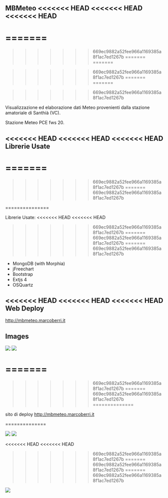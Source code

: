 MBMeteo
<<<<<<< HEAD
<<<<<<< HEAD
<<<<<<< HEAD
--------------
=======
=======

>>>>>>> 669ec9882a52fee966a1169385a8f1ac7ed1267b
=======
=======

>>>>>>> 669ec9882a52fee966a1169385a8f1ac7ed1267b
=======
=======

>>>>>>> 669ec9882a52fee966a1169385a8f1ac7ed1267b

Visualizzazione ed elaborazione dati Meteo provenienti dalla stazione amatoriale di Santhi&agrave; (VC).

Stazione Meteo PCE fws 20.

<<<<<<< HEAD
<<<<<<< HEAD
<<<<<<< HEAD
Librerie Usate
--------------
=======
=======
>>>>>>> 669ec9882a52fee966a1169385a8f1ac7ed1267b
=======
>>>>>>> 669ec9882a52fee966a1169385a8f1ac7ed1267b

===============

Librerie Usate:
<<<<<<< HEAD
<<<<<<< HEAD
>>>>>>> 669ec9882a52fee966a1169385a8f1ac7ed1267b
=======
>>>>>>> 669ec9882a52fee966a1169385a8f1ac7ed1267b
=======
>>>>>>> 669ec9882a52fee966a1169385a8f1ac7ed1267b

- MongoDB (with Morphia)
- jFreechart
- Bootstrap
- Extjs 4
- OSQuartz


<<<<<<< HEAD
<<<<<<< HEAD
<<<<<<< HEAD
Web Deploy
------------

http://mbmeteo.marcoberri.it

Images
------------

<img src="http://mbmeteo.googlecode.com/files/mbmeteo_1.jpg"/>

<img src="http://mbmeteo.googlecode.com/files/mbmeteo_2.jpg"/>

=======
=======
>>>>>>> 669ec9882a52fee966a1169385a8f1ac7ed1267b
=======
>>>>>>> 669ec9882a52fee966a1169385a8f1ac7ed1267b
==============

sito di deploy http://mbmeteo.marcoberri.it

==============


<img src="http://mbmeteo.googlecode.com/files/mbmeteo_1.jpg"/>


<img src="http://mbmeteo.googlecode.com/files/mbmeteo_2.jpg"/>


<<<<<<< HEAD
<<<<<<< HEAD
>>>>>>> 669ec9882a52fee966a1169385a8f1ac7ed1267b
=======
>>>>>>> 669ec9882a52fee966a1169385a8f1ac7ed1267b
=======
>>>>>>> 669ec9882a52fee966a1169385a8f1ac7ed1267b
<img src="http://mbmeteo.googlecode.com/files/mbmeteo_3.jpg"/>
